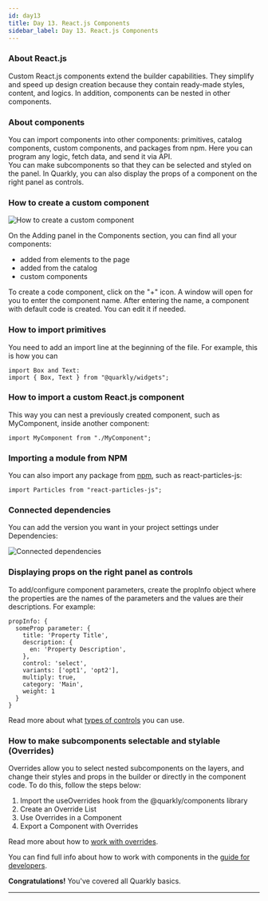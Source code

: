 ```yaml
---
id: day13
title: Day 13. React.js Components
sidebar_label: Day 13. React.js Components
---
```


### About React.js

Custom React.js components extend the builder capabilities. They simplify and speed up design creation because they contain ready-made styles, content, and logics. In addition, components can be nested in other components.

### About components
You can import components into other components: primitives, catalog components, custom components, and packages from npm. Here you can program any logic, fetch data, and send it via API.<br/>
You can make subcomponents so that they can be selected and styled on the panel. In Quarkly, you can also display the props of a component on the right panel as controls.

### How to create a custom component

![How to create a custom component](/scr/day13-components-general.png)

On the Adding panel in the Components section, you can find all your components:

- added from elements to the page
- added from the catalog
- custom components

To create a code component, click on the "+" icon. A window will open for you to enter the component name. After entering the name, a component with default code is created. You can edit it if needed.


### How to import primitives

You need to add an import line at the beginning of the file. For example, this is how you can 
```
import Box and Text:
import { Box, Text } from "@quarkly/widgets";
```

### How to import a custom React.js component

This way you can nest a previously created component, such as MyComponent, inside another component:
```
import MyComponent from "./MyComponent";
```

### Importing a module from NPM

You can also import any package from [npm](https://www.npmjs.com/), such as react-particles-js:
```
import Particles from "react-particles-js";
```

### Connected dependencies

You can add the version you want in your project settings under Dependencies:

![Connected dependencies](/scr/day13-connected-dependencies.jpeg)


### Displaying props on the right panel as controls
To add/configure component parameters, create the propInfo object where the properties are the names of the parameters and the values are their descriptions. For example:

```
propInfo: {
  someProp parameter: {
    title: 'Property Title',
    description: {
      en: 'Property Description',
    },
    control: 'select',
    variants: ['opt1', 'opt2'],
    multiply: true,
    category: 'Main',
    weight: 1
  }
}
```

Read more about what [types of controls](http://developers.quarkly.io/components/properties/propinfo-object) you can use.

### How to make subcomponents selectable and stylable (Overrides)
Overrides allow you to select nested subcomponents on the layers, and change their styles and props in the builder or directly in the component code. To do this, follow the steps below:

1. Import the useOverrides hook from the @quarkly/components library
2. Create an Override List
3. Use Overrides in a Component
4. Export a Component with Overrides

Read more about how to [work with overrides](http://developers.quarkly.io/components/overrides/overview).


You can find full info about how to work with components in the [guide for developers](https://developers.quarkly.io/).


**Congratulations!** You've covered all Quarkly basics.

---